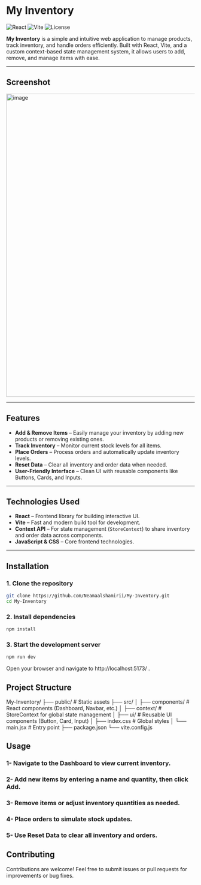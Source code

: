 # My Inventory

![React](https://img.shields.io/badge/React-17.0.2-blue?logo=react)
![Vite](https://img.shields.io/badge/Vite-7.1.11-yellow?logo=vite)
![License](https://img.shields.io/badge/License-MIT-green)

**My Inventory** is a simple and intuitive web application to manage products, track inventory, and handle orders efficiently. Built with React, Vite, and a custom context-based state management system, it allows users to add, remove, and manage items with ease.

---

## Screenshot

<img width="1599" height="808" alt="image" src="https://github.com/user-attachments/assets/7621dc0e-94b5-4e95-9e6c-821fcf83db07" />



---

## Features

- **Add & Remove Items** – Easily manage your inventory by adding new products or removing existing ones.  
- **Track Inventory** – Monitor current stock levels for all items.  
- **Place Orders** – Process orders and automatically update inventory levels.  
- **Reset Data** – Clear all inventory and order data when needed.  
- **User-Friendly Interface** – Clean UI with reusable components like Buttons, Cards, and Inputs.  

---

## Technologies Used

- **React** – Frontend library for building interactive UI.  
- **Vite** – Fast and modern build tool for development.  
- **Context API** – For state management (`StoreContext`) to share inventory and order data across components.  
- **JavaScript & CSS** – Core frontend technologies.  

---

## Installation

### 1. Clone the repository
```bash
git clone https://github.com/Neamaalshamirii/My-Inventory.git
cd My-Inventory
```

### 2. Install dependencies
```bash
npm install
```
### 3. Start the development server
```bash
npm run dev
```

Open your browser and navigate to http://localhost:5173/
.

## **Project Structure**

My-Inventory/
├── public/              # Static assets
├── src/
│   ├── components/      # React components (Dashboard, Navbar, etc.)
│   ├── context/         # StoreContext for global state management
│   ├── ui/              # Reusable UI components (Button, Card, Input)
│   ├── index.css        # Global styles
│   └── main.jsx         # Entry point
├── package.json
└── vite.config.js

## **Usage**

### 1- Navigate to the Dashboard to view current inventory.

### 2- Add new items by entering a name and quantity, then click Add.

### 3- Remove items or adjust inventory quantities as needed.

### 4- Place orders to simulate stock updates.

### 5- Use Reset Data to clear all inventory and orders.

## **Contributing**

Contributions are welcome! Feel free to submit issues or pull requests for improvements or bug fixes.
